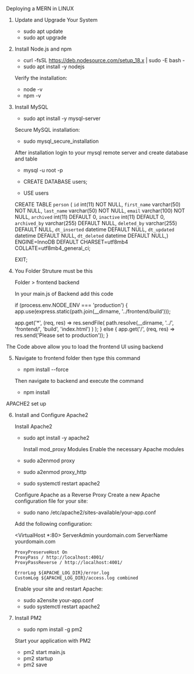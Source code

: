 
Deploying a MERN in LINUX 

1. Update and Upgrade Your System

   - sudo apt update
   - sudo apt upgrade

2. Install Node.js and npm


   - curl -fsSL https://deb.nodesource.com/setup_18.x | sudo -E bash -
   - sudo apt install -y nodejs

   Verify the installation:

   - node -v
   - npm -v


3. Install MySQL 

   - sudo apt install -y mysql-server

   Secure MySQL installation:

   - sudo mysql_secure_installation

   After installation login to your mysql remote server and create database and table 

   - mysql -u root -p

   - CREATE DATABASE users;
   - USE users
   
   CREATE TABLE `person` (
   `id` int(11) NOT NULL,
   `first_name` varchar(50) NOT NULL,
   `last_name` varchar(50) NOT NULL,
   `email` varchar(100) NOT NULL,
   `archived` int(11) DEFAULT 0,
   `inactive` int(11) DEFAULT 0,
   `archived_by` varchar(255) DEFAULT NULL,
   `deleted_by` varchar(255) DEFAULT NULL,
   `dt_inserted` datetime DEFAULT NULL,
   `dt_updated` datetime DEFAULT NULL,
   `dt_deleted` datetime DEFAULT NULL,) ENGINE=InnoDB DEFAULT CHARSET=utf8mb4 COLLATE=utf8mb4_general_ci;   
   
   EXIT;
     

4. You Folder Struture must be this 

   Folder >   frontend
              backend

   In your main.js of Backend add this code 

   if (process.env.NODE_ENV === 'production') {
       app.use(express.static(path.join(__dirname, '../frontend/build')));

   app.get('*', (req, res) =>
      res.sendFile(
        path.resolve(__dirname, '../', 'frontend/', 'build', 'index.html')
    )
   );
   } else {
    app.get('/', (req, res) => res.send('Please set to production'));
   }

  The Code above allow you to load the frontend UI using backend 

5. Navigate to frontend folder then type this command 

   - npm install --force

   Then navigate to backend and execute the command 

   - npm install


APACHE2 set up  

6. Install and Configure Apache2 
   
   Install Apache2


   - sudo apt install -y apache2

     Install mod_proxy Modules
     Enable the necessary Apache modules


   - sudo a2enmod proxy
   - sudo a2enmod proxy_http
   - sudo systemctl restart apache2

   Configure Apache as a Reverse Proxy
   Create a new Apache configuration file for your site:


   - sudo nano /etc/apache2/sites-available/your-app.conf

   Add the following configuration:


   <VirtualHost *:80>
       ServerAdmin yourdomain.com
       ServerName yourdomain.com

       ProxyPreserveHost On
       ProxyPass / http://localhost:4001/
       ProxyPassReverse / http://localhost:4001/

       ErrorLog ${APACHE_LOG_DIR}/error.log
       CustomLog ${APACHE_LOG_DIR}/access.log combined
   </VirtualHost>

   Enable your site and restart Apache:


   - sudo a2ensite your-app.conf
   - sudo systemctl restart apache2

7. Install PM2	 

   - sudo npm install -g pm2

   Start your application with PM2

   - pm2 start main.js 
   - pm2 startup
   - pm2 save





